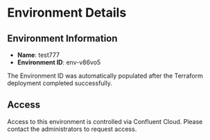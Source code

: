 # Environment Details

## Environment Information

- **Name**: test777
- **Environment ID**: env-v86vo5

The Environment ID was automatically populated after the Terraform deployment completed successfully.

## Access

Access to this environment is controlled via Confluent Cloud. Please contact the administrators to request access.

